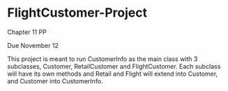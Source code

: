 # FlightCustomer-Project
Chapter 11 PP

Due November 12

This project is meant to run CustomerInfo as the main class with 3 subclasses, Customer, RetailCustomer and FlightCustomer. Each subclass will have its own methods and Retail and Flight will extend into Customer, and Customer into CustomerInfo.
